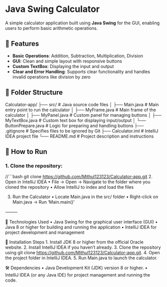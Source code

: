 # Java Swing Calculator

A simple calculator application built using **Java Swing** for the GUI, enabling users to perform basic arithmetic operations.

## 🧮 Features
- **Basic Operations**: Addition, Subtraction, Multiplication, Division
- **GUI**: Clean and simple layout with responsive buttons
- **Custom TextBox**: Displaying the input and output
- **Clear and Error Handling**: Supports clear functionality and handles invalid operations like division by zero

## 📁 Folder Structure

Calculator-app/
├── src/                 # Java source code files
│   ├── Main.java        # Main entry point to run the calculator
│   ├── MyFrame.java     # Main frame of the calculator
│   ├── MyPanel.java     # Custom panel for managing buttons
│   ├── MyTextBox.java   # Custom text box for displaying input/output
│   └── ButtonPrepare.java # Logic for preparing and handling buttons
├── .gitignore           # Specifies files to be ignored by Git
├── Calculator.iml       # IntelliJ IDEA project file
└── README.md            # Project description and instructions
## 🚀 How to Run

### 1. Clone the repository:
//```bash
git clone https://github.com/Mithul123123/Calculator-app.git
2. Open in IntelliJ IDEA
	•	File → Open → Navigate to the folder where you cloned the repository
	•	Allow IntelliJ to index and load the files

3. Run the Calculator
	•	Locate Main.java in the src/ folder
	•	Right-click on Main.java → Run ‘Main.main()’

⸻

🔧 Technologies Used
	•	Java Swing for the graphical user interface (GUI)
	•	Java 8 or higher for building and running the application
	•	IntelliJ IDEA for project development and management

🔌 Installation Steps
	1.	Install JDK 8 or higher from the official Oracle website.
	2.	Install IntelliJ IDEA if you haven’t already.
	3.	Clone the repository using git clone https://github.com/Mithul123123/Calculator-app.git.
	4.	Open the project folder in IntelliJ IDEA.
	5.	Run Main.java to launch the calculator.

🛠️ Dependencies
	•	Java Development Kit (JDK) version 8 or higher.
	•	IntelliJ IDEA (or any Java IDE) for project management and running the code.
